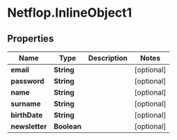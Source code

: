 # Netflop.InlineObject1

## Properties

Name | Type | Description | Notes
------------ | ------------- | ------------- | -------------
**email** | **String** |  | [optional] 
**password** | **String** |  | [optional] 
**name** | **String** |  | [optional] 
**surname** | **String** |  | [optional] 
**birthDate** | **String** |  | [optional] 
**newsletter** | **Boolean** |  | [optional] 


